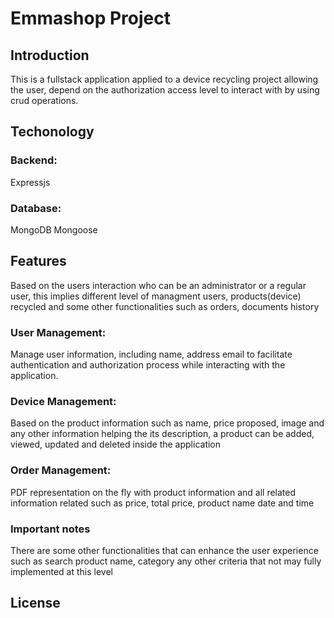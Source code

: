 # Emmashop Project

## Introduction

This is a fullstack application applied to a device recycling project allowing the user, depend on the authorization access level to interact with by using crud operations.

## Techonology

### Backend:

Expressjs

### Database:

MongoDB
Mongoose

## Features

Based on the users interaction who can be an administrator or a regular user, this implies different level of managment users, products(device) recycled and some other functionalities such as orders, documents history

### User Management:

Manage user information, including name, address email to facilitate authentication and authorization process while interacting with the application.

### Device Management:

Based on the product information such as name, price proposed, image and any other information helping the its description, a product can be added, viewed, updated and deleted inside the application

### Order Management:

PDF representation on the fly with product information and all related information related such as price, total price, product name date and time

### Important notes

There are some other functionalities that can enhance the user experience such as search product name, category any other criteria that not may fully implemented at this level

## License
